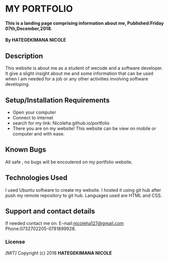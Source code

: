 # MY PORTFOLIO
#### This is a landing page comprising information about me, Published:Friday 07th,December,2018.
#### By **HATEGEKIMANA NICOLE**
## Description
This website is about me as a student of wecode and a software developer. It give a slight insight about me and some information that can be used when I am needed for a job or any other activities involving software developing.
## Setup/Installation Requirements
* Open your computer
* Connect to internet
* search for my link: Nicoleha.github.io/portfolio
* There you are on my website!
This website can be view on mobile or computer and with ease.
## Known Bugs
All safe , no bugs will be encoutered on my portfolio website.
## Technologies Used
I used Ubuntu software to create my website. I hosted it using git hub after push my remote repository to git hub. Languages used are HTML and CSS.
## Support and contact details
If needed contact me on:
E-mail:nicoleha127@gmail.com
Phone:0732702205-0781899928.
### License
*[MIT]*
Copyright (c) 2018 **HATEGEKIMANA NICOLE**
  